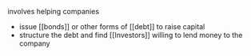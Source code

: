 involves helping companies
- issue [[bonds]] or other forms of [[debt]] to raise capital
- structure the debt and find [[Investors]] willing to lend money to the company